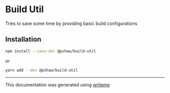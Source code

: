 # Build Util

Tries to save some time by providing basic build configurations

## Installation

```bash
npm install --save-dev @pshaw/build-util
```
or
```bash
yarn add --dev @pshaw/build-util
```

---
This documentation was generated using [writeme](https://www.npmjs.com/package/@writeme/core)
